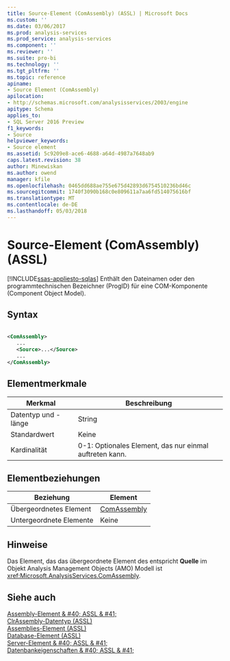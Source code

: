 ```yaml
---
title: Source-Element (ComAssembly) (ASSL) | Microsoft Docs
ms.custom: ''
ms.date: 03/06/2017
ms.prod: analysis-services
ms.prod_service: analysis-services
ms.component: ''
ms.reviewer: ''
ms.suite: pro-bi
ms.technology: ''
ms.tgt_pltfrm: ''
ms.topic: reference
apiname:
- Source Element (ComAssembly)
apilocation:
- http://schemas.microsoft.com/analysisservices/2003/engine
apitype: Schema
applies_to:
- SQL Server 2016 Preview
f1_keywords:
- Source
helpviewer_keywords:
- Source element
ms.assetid: 5c9209e8-ace6-4688-a64d-4987a7648ab9
caps.latest.revision: 38
author: Minewiskan
ms.author: owend
manager: kfile
ms.openlocfilehash: 0465dd688ae755e675d42893d6754510236bd46c
ms.sourcegitcommit: 1740f3090b168c0e809611a7aa6fd514075616bf
ms.translationtype: MT
ms.contentlocale: de-DE
ms.lasthandoff: 05/03/2018
---
```

# <a name="source-element-comassembly-assl"></a>Source-Element (ComAssembly) (ASSL)
[!INCLUDE[ssas-appliesto-sqlas](../../../includes/ssas-appliesto-sqlas.md)]
  Enthält den Dateinamen oder den programmtechnischen Bezeichner (ProgID) für eine COM-Komponente (Component Object Model).  
  
## <a name="syntax"></a>Syntax  
  
```xml  
  
<ComAssembly>  
   ...  
   <Source>...</Source>  
   ...  
</ComAssembly>  
```  
  
## <a name="element-characteristics"></a>Elementmerkmale  
  
|Merkmal|Beschreibung|  
|--------------------|-----------------|  
|Datentyp und -länge|String|  
|Standardwert|Keine|  
|Kardinalität|0-1: Optionales Element, das nur einmal auftreten kann.|  
  
## <a name="element-relationships"></a>Elementbeziehungen  
  
|Beziehung|Element|  
|------------------|-------------|  
|Übergeordnetes Element|[ComAssembly](../../../analysis-services/scripting/data-type/comassembly-data-type-assl.md)|  
|Untergeordnete Elemente|Keine|  
  
## <a name="remarks"></a>Hinweise  
 Das Element, das das übergeordnete Element des entspricht **Quelle** im Objekt Analysis Management Objects (AMO) Modell ist <xref:Microsoft.AnalysisServices.ComAssembly>.  
  
## <a name="see-also"></a>Siehe auch  
 [Assembly-Element & #40; ASSL & #41;](../../../analysis-services/scripting/objects/assembly-element-assl.md)   
 [ClrAssembly-Datentyp &#40;ASSL&#41;](../../../analysis-services/scripting/data-type/clrassembly-data-type-assl.md)   
 [Assemblies-Element &#40;ASSL&#41;](../../../analysis-services/scripting/collections/assemblies-element-assl.md)   
 [Database-Element &#40;ASSL&#41;](../../../analysis-services/scripting/objects/database-element-assl.md)   
 [Server-Element & #40; ASSL & #41;](../../../analysis-services/scripting/objects/server-element-assl.md)   
 [Datenbankeigenschaften & #40; ASSL & #41;](../../../analysis-services/scripting/properties/properties-assl.md)  
  
  
